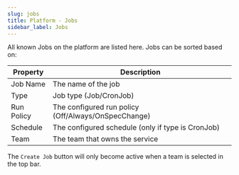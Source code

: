 ```yaml
---
slug: jobs
title: Platform - Jobs
sidebar_label: Jobs
---
```


<!-- ![All Jobs](img/all-jobs.png) -->

All known Jobs on the platform are listed here. Jobs can be sorted based on:

| Property   | Description                                         |
| ---------- | --------------------------------------------------- |
| Job Name   | The name of the job                                 |
| Type       | Job type (Job/CronJob)                              |
| Run Policy | The configured run policy (Off/Always/OnSpecChange) |
| Schedule   | The configured schedule (only if type is CronJob)   |
| Team       | The team that owns the service                      |

The `Create Job` button will only become active when a team is selected in the top bar.
